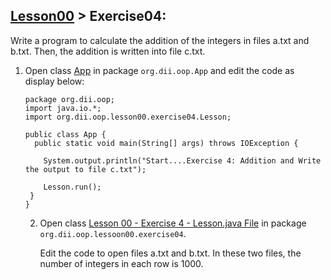 ## [Lesson00](index.md) > Exercise04:

Write a program to calculate the addition of the integers in files a.txt and b.txt. Then, the addition is written into file c.txt.


1. Open class [App](../../app/src/main/java/org/dii/oop/App.java) in package `org.dii.oop.App` and edit the code as display below:
   ```
   package org.dii.oop;
   import java.io.*;
   import org.dii.oop.lesson00.exercise04.Lesson;

   public class App {
     public static void main(String[] args) throws IOException {

       System.output.println("Start....Exercise 4: Addition and Write the output to file c.txt");
   
       Lesson.run();
    }
   }
   ```
   2.  Open class [Lesson 00 - Exercise 4 - Lesson.java File](../../app/src/main/java/org/dii/oop/lesson00/exercise04/Lesson.java) in package `org.dii.oop.lessoon00.exercise04`.
    
       Edit the code to open files a.txt and b.txt. In these two files, the number of integers in each row is 1000. 
   
        
   
